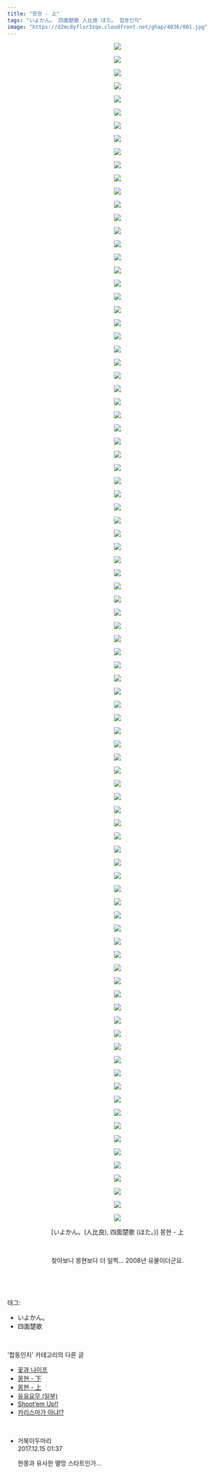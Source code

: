 ```yaml
---
title: "몽현 - 上"
tags: "いよかん。 四面楚歌 人比良 ほた。 합동인지"
image: "https://d2mc8yflsr3zqe.cloudfront.net/ghap/4036/001.jpg"
---
```

<div class="article">
<p style="text-align: center; clear: none; float: none;"><img src="{{ site.imgserver2 }}/ghap/4036/001.jpg"/></p>
<p style="text-align: center; clear: none; float: none;"><img src="{{ site.imgserver2 }}/ghap/4036/002.jpg"/></p>
<p style="text-align: center; clear: none; float: none;"><img src="{{ site.imgserver2 }}/ghap/4036/003.jpg"/></p>
<p style="text-align: center; clear: none; float: none;"><img src="{{ site.imgserver2 }}/ghap/4036/004.jpg"/></p>
<p style="text-align: center; clear: none; float: none;"><img src="{{ site.imgserver2 }}/ghap/4036/005.jpg"/></p>
<p style="text-align: center; clear: none; float: none;"><img src="{{ site.imgserver2 }}/ghap/4036/006.jpg"/></p>
<p style="text-align: center; clear: none; float: none;"><img src="{{ site.imgserver2 }}/ghap/4036/007.jpg"/></p>
<p style="text-align: center; clear: none; float: none;"><img src="{{ site.imgserver2 }}/ghap/4036/008.jpg"/></p>
<p style="text-align: center; clear: none; float: none;"><img src="{{ site.imgserver2 }}/ghap/4036/009.jpg"/></p>
<p style="text-align: center; clear: none; float: none;"><img src="{{ site.imgserver2 }}/ghap/4036/010.jpg"/></p>
<p style="text-align: center; clear: none; float: none;"><img src="{{ site.imgserver2 }}/ghap/4036/011.jpg"/></p>
<p style="text-align: center; clear: none; float: none;"><img src="{{ site.imgserver2 }}/ghap/4036/012.jpg"/></p>
<p style="text-align: center; clear: none; float: none;"><img src="{{ site.imgserver2 }}/ghap/4036/013.jpg"/></p>
<p style="text-align: center; clear: none; float: none;"><img src="{{ site.imgserver2 }}/ghap/4036/014.jpg"/></p>
<p style="text-align: center; clear: none; float: none;"><img src="{{ site.imgserver2 }}/ghap/4036/015.jpg"/></p>
<p style="text-align: center; clear: none; float: none;"><img src="{{ site.imgserver2 }}/ghap/4036/016.jpg"/></p>
<p style="text-align: center; clear: none; float: none;"><img src="{{ site.imgserver2 }}/ghap/4036/017.jpg"/></p>
<p style="text-align: center; clear: none; float: none;"><img src="{{ site.imgserver2 }}/ghap/4036/018.jpg"/></p>
<p style="text-align: center; clear: none; float: none;"><img src="{{ site.imgserver2 }}/ghap/4036/019.jpg"/></p>
<p style="text-align: center; clear: none; float: none;"><img src="{{ site.imgserver2 }}/ghap/4036/020.jpg"/></p>
<p style="text-align: center; clear: none; float: none;"><img src="{{ site.imgserver2 }}/ghap/4036/021.jpg"/></p>
<p style="text-align: center; clear: none; float: none;"><img src="{{ site.imgserver2 }}/ghap/4036/022.jpg"/></p>
<p style="text-align: center; clear: none; float: none;"><img src="{{ site.imgserver2 }}/ghap/4036/023.jpg"/></p>
<p style="text-align: center; clear: none; float: none;"><img src="{{ site.imgserver2 }}/ghap/4036/024.jpg"/></p>
<p style="text-align: center; clear: none; float: none;"><img src="{{ site.imgserver2 }}/ghap/4036/025.jpg"/></p>
<p style="text-align: center; clear: none; float: none;"><img src="{{ site.imgserver2 }}/ghap/4036/026.jpg"/></p>
<p style="text-align: center; clear: none; float: none;"><img src="{{ site.imgserver2 }}/ghap/4036/027.jpg"/></p>
<p style="text-align: center; clear: none; float: none;"><img src="{{ site.imgserver2 }}/ghap/4036/028.jpg"/></p>
<p style="text-align: center; clear: none; float: none;"><img src="{{ site.imgserver2 }}/ghap/4036/029.jpg"/></p>
<p style="text-align: center; clear: none; float: none;"><img src="{{ site.imgserver2 }}/ghap/4036/030.jpg"/></p>
<p style="text-align: center; clear: none; float: none;"><img src="{{ site.imgserver2 }}/ghap/4036/031.jpg"/></p>
<p style="text-align: center; clear: none; float: none;"><img src="{{ site.imgserver2 }}/ghap/4036/032.jpg"/></p>
<p style="text-align: center; clear: none; float: none;"><img src="{{ site.imgserver2 }}/ghap/4036/033.jpg"/></p>
<p style="text-align: center; clear: none; float: none;"><img src="{{ site.imgserver2 }}/ghap/4036/034.jpg"/></p>
<p style="text-align: center; clear: none; float: none;"><img src="{{ site.imgserver2 }}/ghap/4036/035.jpg"/></p>
<p style="text-align: center; clear: none; float: none;"><img src="{{ site.imgserver2 }}/ghap/4036/036.jpg"/></p>
<p style="text-align: center; clear: none; float: none;"><img src="{{ site.imgserver2 }}/ghap/4036/037.jpg"/></p>
<p style="text-align: center; clear: none; float: none;"><img src="{{ site.imgserver2 }}/ghap/4036/038.jpg"/></p>
<p style="text-align: center; clear: none; float: none;"><img src="{{ site.imgserver2 }}/ghap/4036/039.jpg"/></p>
<p style="text-align: center; clear: none; float: none;"><img src="{{ site.imgserver2 }}/ghap/4036/040.jpg"/></p>
<p style="text-align: center; clear: none; float: none;"><img src="{{ site.imgserver2 }}/ghap/4036/041.jpg"/></p>
<p style="text-align: center; clear: none; float: none;"><img src="{{ site.imgserver2 }}/ghap/4036/042.jpg"/></p>
<p style="text-align: center; clear: none; float: none;"><img src="{{ site.imgserver2 }}/ghap/4036/043.jpg"/></p>
<p style="text-align: center; clear: none; float: none;"><img src="{{ site.imgserver2 }}/ghap/4036/044.jpg"/></p>
<p style="text-align: center; clear: none; float: none;"><img src="{{ site.imgserver2 }}/ghap/4036/045.jpg"/></p>
<p style="text-align: center; clear: none; float: none;"><img src="{{ site.imgserver2 }}/ghap/4036/046.jpg"/></p>
<p style="text-align: center; clear: none; float: none;"><img src="{{ site.imgserver2 }}/ghap/4036/047.jpg"/></p>
<p style="text-align: center; clear: none; float: none;"><img src="{{ site.imgserver2 }}/ghap/4036/048.jpg"/></p>
<p style="text-align: center; clear: none; float: none;"><img src="{{ site.imgserver2 }}/ghap/4036/049.jpg"/></p>
<p style="text-align: center; clear: none; float: none;"><img src="{{ site.imgserver2 }}/ghap/4036/050.jpg"/></p>
<p style="text-align: center; clear: none; float: none;"><img src="{{ site.imgserver2 }}/ghap/4036/051.jpg"/></p>
<p style="text-align: center; clear: none; float: none;"><img src="{{ site.imgserver2 }}/ghap/4036/052.jpg"/></p>
<p style="text-align: center; clear: none; float: none;"><img src="{{ site.imgserver2 }}/ghap/4036/053.jpg"/></p>
<p style="text-align: center; clear: none; float: none;"><img src="{{ site.imgserver2 }}/ghap/4036/054.jpg"/></p>
<p style="text-align: center; clear: none; float: none;"><img src="{{ site.imgserver2 }}/ghap/4036/055.jpg"/></p>
<p style="text-align: center; clear: none; float: none;"><img src="{{ site.imgserver2 }}/ghap/4036/056.jpg"/></p>
<p style="text-align: center; clear: none; float: none;"><img src="{{ site.imgserver2 }}/ghap/4036/057.jpg"/></p>
<p style="text-align: center; clear: none; float: none;"><img src="{{ site.imgserver2 }}/ghap/4036/058.jpg"/></p>
<p style="text-align: center; clear: none; float: none;"><img src="{{ site.imgserver2 }}/ghap/4036/059.jpg"/></p>
<p style="text-align: center; clear: none; float: none;"><img src="{{ site.imgserver2 }}/ghap/4036/060.jpg"/></p>
<p style="text-align: center; clear: none; float: none;"><img src="{{ site.imgserver2 }}/ghap/4036/061.jpg"/></p>
<p style="text-align: center; clear: none; float: none;"><img src="{{ site.imgserver2 }}/ghap/4036/062.jpg"/></p>
<p style="text-align: center; clear: none; float: none;"><img src="{{ site.imgserver2 }}/ghap/4036/063.jpg"/></p>
<p style="text-align: center; clear: none; float: none;"><img src="{{ site.imgserver2 }}/ghap/4036/064.jpg"/></p>
<p style="text-align: center; clear: none; float: none;"><img src="{{ site.imgserver2 }}/ghap/4036/065.jpg"/></p>
<p style="text-align: center; clear: none; float: none;"><img src="{{ site.imgserver2 }}/ghap/4036/066.jpg"/></p>
<p style="text-align: center; clear: none; float: none;"><img src="{{ site.imgserver2 }}/ghap/4036/067.jpg"/></p>
<p style="text-align: center; clear: none; float: none;"><img src="{{ site.imgserver2 }}/ghap/4036/068.jpg"/></p>
<p style="text-align: center; clear: none; float: none;"><img src="{{ site.imgserver2 }}/ghap/4036/069.jpg"/></p>
<p style="text-align: center; clear: none; float: none;"><img src="{{ site.imgserver2 }}/ghap/4036/070.jpg"/></p>
<p style="text-align: center; clear: none; float: none;"><img src="{{ site.imgserver2 }}/ghap/4036/071.jpg"/></p>
<p style="text-align: center; clear: none; float: none;"><img src="{{ site.imgserver2 }}/ghap/4036/072.jpg"/></p>
<p style="text-align: center; clear: none; float: none;"><img src="{{ site.imgserver2 }}/ghap/4036/073.jpg"/></p>
<p style="text-align: center; clear: none; float: none;"><img src="{{ site.imgserver2 }}/ghap/4036/074.jpg"/></p>
<p style="text-align: center; clear: none; float: none;"><img src="{{ site.imgserver2 }}/ghap/4036/075.jpg"/></p>
<p style="text-align: center; clear: none; float: none;"><img src="{{ site.imgserver2 }}/ghap/4036/076.jpg"/></p>
<p style="text-align: center; clear: none; float: none;"><img src="{{ site.imgserver2 }}/ghap/4036/077.jpg"/></p>
<p style="text-align: center; clear: none; float: none;"><img src="{{ site.imgserver2 }}/ghap/4036/078.jpg"/></p>
<p style="text-align: center; clear: none; float: none;"><img src="{{ site.imgserver2 }}/ghap/4036/079.jpg"/></p>
<p style="text-align: center; clear: none; float: none;"><img src="{{ site.imgserver2 }}/ghap/4036/080.jpg"/></p>
<p style="text-align: center; clear: none; float: none;"><img src="{{ site.imgserver2 }}/ghap/4036/081.jpg"/></p>
<p style="text-align: center; clear: none; float: none;"><img src="{{ site.imgserver2 }}/ghap/4036/082.jpg"/></p>
<p style="text-align: center; clear: none; float: none;"><img src="{{ site.imgserver2 }}/ghap/4036/083.jpg"/></p>
<p style="text-align: center; clear: none; float: none;"><img src="{{ site.imgserver2 }}/ghap/4036/084.jpg"/></p>
<p style="text-align: center; clear: none; float: none;"><img src="{{ site.imgserver2 }}/ghap/4036/085.jpg"/></p>
<p style="text-align: center; clear: none; float: none;"><img src="{{ site.imgserver2 }}/ghap/4036/086.jpg"/></p>
<p style="text-align: center; clear: none; float: none;"><img src="{{ site.imgserver2 }}/ghap/4036/087.jpg"/></p>
<p style="text-align: center; clear: none; float: none;"><img src="{{ site.imgserver2 }}/ghap/4036/088.jpg"/></p>
<p style="text-align: center; clear: none; float: none;"><img src="{{ site.imgserver2 }}/ghap/4036/089.jpg"/></p>
<p style="text-align: center; clear: none; float: none;"><img src="{{ site.imgserver2 }}/ghap/4036/090.jpg"/></p>
<p style="text-align: center; clear: none; float: none;">[いよかん。(人比良), 四面楚歌 (ほた。)] 몽현 - 上</p>
<p style="text-align: center; clear: none; float: none;"><br/></p>
<p style="text-align: center; clear: none; float: none;">찾아보니 몽현보다 더 일찍... 2008년 유물이더군요.</p>
<p><br/></p>
</div><br/>
<div class="tagTrail">
<p>태그: </p>
<ul>
<li>いよかん。</li>
<li>四面楚歌</li>
</ul>
</div><br/>
<div class="another">
<p>'합동인지' 카테고리의 다른 글</p>
<ul>
<li><a href="/ghap_4083">꽃과 나이프</a></li>
<li><a href="/ghap_4037">몽현 - 下</a></li>
<li><a href="/ghap_4036">몽현 - 上</a></li>
<li><a href="/ghap_3893">유유요무 (일부)</a></li>
<li><a href="/ghap_3854">Shoot’em Up!!</a></li>
<li><a href="/ghap_3834">카리스마가 아냐!?</a></li>
</ul>
</div><br/>
<div class="cb_module cb_fluid">
<div class="cb_wrt cb_profile">
<div class="comment">
<ul>
<li class="cb_thumb_off" id="comment15152417">
<div class="cb_comment_area">
<div class="cb_info_area">
<div class="cb_section">
<span class="cb_nick_name">거북이두마리</span>
</div>
<div class="cb_section">
<span class="cb_date">2017.12.15 01:37 </span>
</div>
</div>
<div class="cb_dsc_comment">
<p class="cb_dsc">
											현몽과 유사한 멸망 스타트인가...
										</p>
</div>
</div></li>
</ul>
</div>
</div><!-- commentList close -->
</div><br/>
